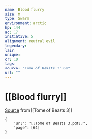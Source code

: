 ```yaml
---
name: Blood flurry
size: M
type: Swarm
environment: arctic
hp: 144
ac: 17
initiative: 5
alignment: neutral evil
legendary: 
lair: 
unique: 
cr: 10
tags: 
source: "Tome of Beasts 3: 64"
url: ""
---
```

# [[Blood flurry]]

[Source](zotero://open-pdf/library/items/BLGR9HVR?page=64) from [[Tome of Beasts 3]]

```pdf
{
	"url": "[[Tome of Beasts 3.pdf]]",
	"page": [64]
}
```

